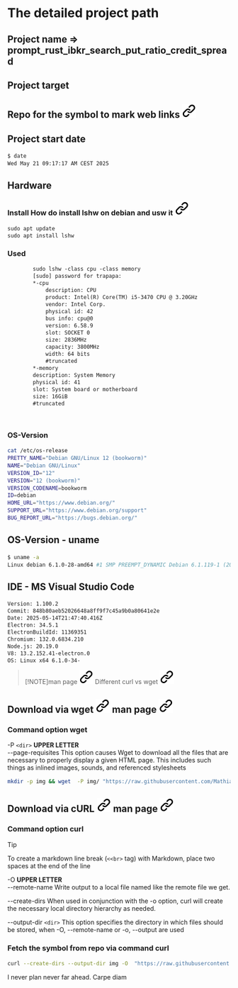 # The detailed project path  

## Project name => prompt_rust_ibkr_search_put_ratio_credit_spread

## Project target

## Repo for the symbol to mark web links [![alt text][1]](./README.md)

## Project start date

```bash <!-- markdownlint-disable-line code-block-style -->
$ date
Wed May 21 09:17:17 AM CEST 2025
```

## Hardware

### Install How do install lshw  on debian and usw it [![alt text][1]](https://www.tecmint.com/commands-to-collect-system-and-hardware-information-in-linux/)
<!--- THis empty line inside the block is necessary for correct format -->
```bash<!-- markdownlint-disable-line code-block-style -->
sudo apt update
sudo apt install lshw
```
<!--- THis empty line inside the block is necessary for correct format -->
### Used

<!--- THis empty line inside the block is necessary for correct format -->
```bash<!-- markdownlint-disable-line code-block-style -->
        sudo lshw -class cpu -class memory
        [sudo] password for trapapa:
        *-cpu
            description: CPU
            product: Intel(R) Core(TM) i5-3470 CPU @ 3.20GHz
            vendor: Intel Corp.
            physical id: 42
            bus info: cpu@0
            version: 6.58.9
            slot: SOCKET 0
            size: 2836MHz
            capacity: 3800MHz
            width: 64 bits
            #truncated
        *-memory
        description: System Memory
        physical id: 41
        slot: System board or motherboard
        size: 16GiB
        #truncated
```
><!--- THis empty line inside the block is necessary for correct format -->
&nbsp;
<!--- THis empty line is necessary for correct format -->

### OS-Version

```bash
cat /etc/os-release 
PRETTY_NAME="Debian GNU/Linux 12 (bookworm)"
NAME="Debian GNU/Linux"
VERSION_ID="12"
VERSION="12 (bookworm)"
VERSION_CODENAME=bookworm
ID=debian
HOME_URL="https://www.debian.org/"
SUPPORT_URL="https://www.debian.org/support"
BUG_REPORT_URL="https://bugs.debian.org/"
```

## OS-Version - uname

```bash <!-- markdownlint-disable-line code-block-style -->
$ uname -a
Linux debian 6.1.0-28-amd64 #1 SMP PREEMPT_DYNAMIC Debian 6.1.119-1 (2024-11-22) x86_64 GNU/Linux
```

## IDE - MS Visual Studio Code

```text
Version: 1.100.2
Commit: 848b80aeb52026648a8ff9f7c45a9b0a80641e2e
Date: 2025-05-14T21:47:40.416Z
Electron: 34.5.1
ElectronBuildId: 11369351
Chromium: 132.0.6834.210
Node.js: 20.19.0
V8: 13.2.152.41-electron.0
OS: Linux x64 6.1.0-34-
```

>[!NOTE]man page [![alt text][1]](https://linux.die.net/man/1/curl)
>Different curl vs wget [![alt text][1]](https://daniel.haxx.se/docs/curl-vs-wget.html)

## Download via wget [![alt text][1]](https://askubuntu.com/questions/207265/how-to-download-a-file-from-a-website-via-terminal) man page [![alt text][1]](https://linux.die.net/man/1/wget)

### Command option wget
<!-- markdownlint-disable MD032 -->
<!-- markdownlint-disable MD032 -->
-P ``<dir>``  **UPPER LETTER**  
--page-requisites
    This option causes Wget to download all the files that are necessary to properly display a given HTML page. This includes such things as inlined images, sounds, and referenced stylesheets
<!-- markdownlint-enable MD032 -->

```bash
mkdir -p img && wget  -P img/ "https://raw.githubusercontent.com/MathiasStadler/link_symbol_svg/360d1327d05280d53de5fa816c522f89a35891ca/img/link_symbol.svg"
```

## Download via cURL [![alt text][1]](https://stackoverflow.com/questions/32330737/ubuntu-using-curl-to-download-an-image) man page [![alt text][1]](https://linux.die.net/man/1/curl)

### Command option curl

>[!TIP]
><!-- markdownlint-disable MD033 -->
>To create a markdown line break (```<<br>``` tag) with Markdown, place two spaces at the end of the line
>
<!-- markdownlint-enable MD033 -->

<!-- markdownlint-disable MD033 -->
<!-- -->
-O **UPPER LETTER**  
--remote-name  <!-- To create a line break (<br> tag) with Markdown, place two spaces at the end of the line-->
                Write output to a local file named like the remote file we get.  
<!-- -->
--create-dirs
                When used in conjunction with the -o option, curl will create the necessary local directory hierarchy as needed.
<!-- -->
--output-dir ``<dir>``
              This option specifies the directory in  which  files  should  be
              stored, when -O, --remote-name or -o, --output are used

<!-- markdownlint-enable MD032 -->
### Fetch the symbol from repo via command curl

```bash
curl --create-dirs --output-dir img -O  "https://raw.githubusercontent.com/MathiasStadler/link_symbol_svg/360d1327d05280d53de5fa816c522f89a35891ca/img/link_symbol.svg"
```

I never plan never far ahead. Carpe diam

<!-- Link sign - Don't Found a better way :-( - You know a better method? - send me a email -->
[1]: ./img/link_symbol.svg

